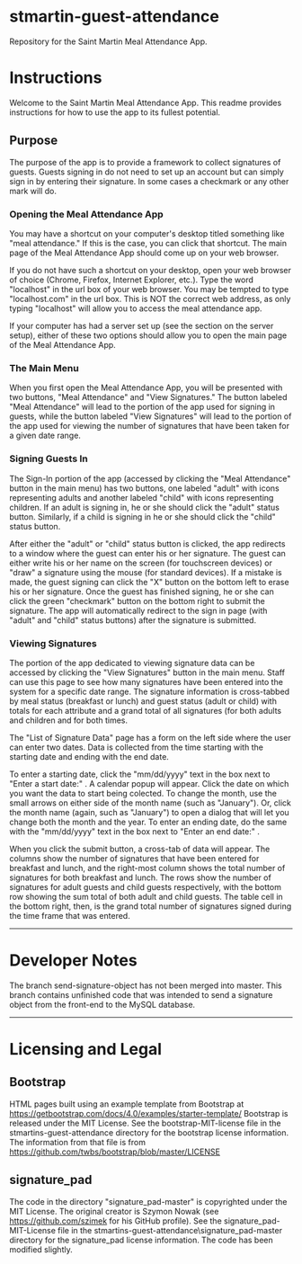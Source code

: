 # stmartin-guest-attendance
Repository for the Saint Martin Meal Attendance App.

# Instructions

Welcome to the Saint Martin Meal Attendance App. This readme provides instructions for how to use the app to its fullest potential.

## Purpose

The purpose of the app is to provide a framework to collect signatures of guests. Guests signing in do not need to set up an account but can 
simply sign in by entering their signature. In some cases a checkmark or any other mark will do.

### Opening the Meal Attendance App

You may have a shortcut on your computer's desktop titled something like "meal attendance." If this is the case, you can click that shortcut. The
main page of the Meal Attendance App should come up on your web browser.

If you do not have such a shortcut on your desktop, open your web browser of choice (Chrome, Firefox, Internet Explorer, etc.). Type the word
"localhost" in the url box of your web browser. You may be tempted to type "localhost.com" in the url box. This is NOT the correct
web address, as only typing "localhost" will allow you to access the meal attendance app.

If your computer has had a server set up (see the section on the server setup), either of these two options should allow you to open the main page
of the Meal Attendance App.

### The Main Menu

When you first open the Meal Attendance App, you will be presented with two buttons, "Meal Attendance" and "View Signatures." The button labeled
"Meal Attendance" will lead to the portion of the app used for signing in guests, while the button labeled "View Signatures" will lead to the portion of
the app used for viewing the number of signatures that have been taken for a given date range.

### Signing Guests In

The Sign-In portion of the app (accessed by clicking the "Meal Attendance" button in the main menu) has two buttons, one labeled "adult" with
icons representing adults and another labeled "child" with icons representing children. If an adult is signing in, he or she should click the "adult"
status button. Similarly, if a child is signing in he or she should click the "child" status button.

After either the "adult" or "child" status button is clicked, the app redirects to a window where the guest can enter his or her signature. The guest
can either write his or her name on the screen (for touchscreen devices) or "draw" a signature using the mouse (for standard devices). If a mistake
is made, the guest signing can click the "X" button on the bottom left to erase his or her signature. Once the guest has finished signing, he or she
can click the green "checkmark" button on the bottom right to submit the signature. The app will automatically redirect to the sign in page (with
"adult" and "child" status buttons) after the signature is submitted.

### Viewing Signatures
The portion of the app dedicated to viewing signature data can be accessed by clicking the "View Signatures" button in the main menu. Staff can
use this page to see how many signatures have been entered into the system for a specific date range. The signature information is cross-tabbed
by meal status (breakfast or lunch) and guest status (adult or child) with totals for each attribute and a grand total of all signatures (for both adults
and children and for both times.

The "List of Signature Data" page has a form on the left side where the user can enter two dates. Data is collected from the time starting with the
starting date and ending with the end date.

To enter a starting date, click the "mm/dd/yyyy" text in the box next to "Enter a start date:" . A calendar
popup will appear. Click the date on which you want the data to start being colected. To change the month, use the small arrows on either side of
the month name (such as "January"). Or, click the month name (again, such as "January") to open a dialog that will let you change both the month
and the year. To enter an ending date, do the same with the "mm/dd/yyyy" text in the box next to "Enter an end date:" .

When you click the submit button, a cross-tab of data will appear. The columns show the number of signatures that have been entered for
breakfast and lunch, and the right-most column shows the total number of signatures for both breakfast and lunch. The rows show the number of
signatures for adult guests and child guests respectively, with the bottom row showing the sum total of both adult and child guests. The table cell
in the bottom right, then, is the grand total number of signatures signed during the time frame that was entered.

---------------------------------------------------------------------------------------------------------------------------------------------------------------------------------------------

# Developer Notes

The branch send-signature-object has not been merged into master. This branch contains unfinished code that was intended to send a signature
object from the front-end to the MySQL database.

---------------------------------------------------------------------------------------------------------------------------------------------------------------------------------------------
# Licensing and Legal

## Bootstrap

HTML pages built using an example template from Bootstrap at https://getbootstrap.com/docs/4.0/examples/starter-template/
Bootstrap is released under the MIT License. See the bootstrap-MIT-license file in the stmartins-guest-attendance directory
for the bootstrap license information. The information from that file is from https://github.com/twbs/bootstrap/blob/master/LICENSE

## signature_pad

The code in the directory "signature_pad-master" is copyrighted under the MIT License. The original creator
is Szymon Nowak (see https://github.com/szimek for his GitHub profile). See the signature_pad-MIT-License
file in the stmartins-guest-attendance\signature_pad-master directory for the signature_pad license information.
The code has been modified slightly.